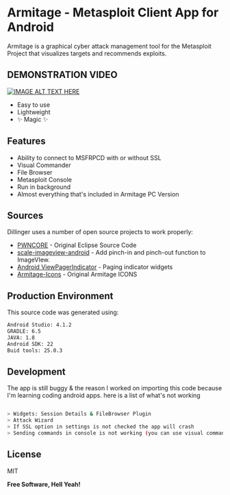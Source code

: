 # Armitage - Metasploit Client App for Android

Armitage is a graphical cyber attack management tool for the Metasploit Project that visualizes targets and recommends exploits.
## DEMONSTRATION VIDEO
[![IMAGE ALT TEXT HERE](https://img.youtube.com/vi/tLOG9_v0cQE/0.jpg)](https://www.youtube.com/watch?v=tLOG9_v0cQE)
- Easy to use
- Lightweight
- ✨ Magic ✨

## Features

- Ability to connect to MSFRPCD with or without SSL
- Visual Commander
- File Browser
- Metasploit Console
- Run in background
- Almost everything that's included in Armitage PC Version

## Sources

Dillinger uses a number of open source projects to work properly:

- [PWNCORE](https://github.com/AnwarMohamed/pwnCore) - Original Eclipse Source Code
- [scale-imageview-android](https://github.com/matabii/scale-imageview-android) - Add pinch-in and pinch-out function to ImageVIew.
- [Android ViewPagerIndicator](https://github.com/JakeWharton/ViewPagerIndicator) - Paging indicator widgets 
- [Armitage-Icons](http://fastandeasyhacking.com/) - Original Armitage ICONS


## Production Environment

This source code was generated using:

```sh
Android Studio: 4.1.2
GRADLE: 6.5
JAVA: 1.8
Android SDK: 22
Buid tools: 25.0.3
```


## Development

The app is still buggy & the reason I worked on importing this code because I'm learning coding android apps.
here is a list of what's not working

```sh

> Widgets: Session Details & FileBrowser Plugin
> Attack Wizard
> If SSL option in settings is not checked the app will crash
> Sending commands in console is not working (you can use visual commander for sending commands)

```

## License

MIT

**Free Software, Hell Yeah!**

